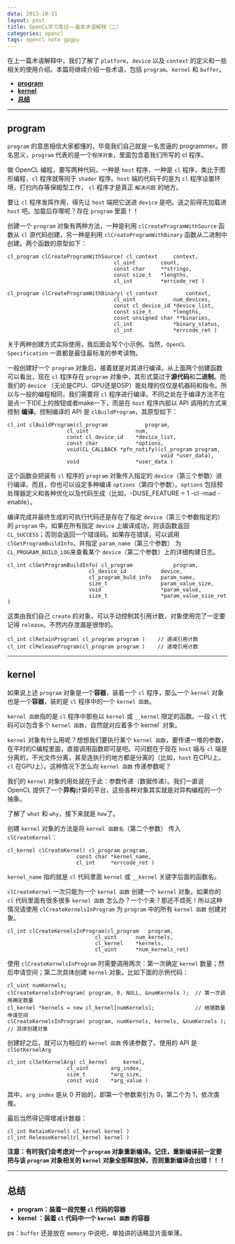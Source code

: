 ```yaml
---
data: 2013-10-31
layout: post
title: OpenCL学习笔记——基本术语解释（二）
categories: opencl
tags: opencl note gpgpu
---
```


在上一篇术语解释中，我们了解了 `platform`，`device` 以及 `context` 的定义和一些相关的使用介绍。本篇将继续介绍一些术语，包括 `program`、`kernel` 和 `buffer`。

- **[program](#program)**
- **[kernel](#kernel)**
- **[总结](#jie)**

--------------------------------

## <span id="program"> program </span>

`program` 的意思相信大家都懂的，毕竟我们自己就是一名苦逼的 programmer。顾名思义，`program` 代表的是一个`程序对象`，里面包含着我们所写的 cl 程序。

做 OpenCL 编程，要写两种代码，一种是 `host` 程序，一种是 `cl` 程序，类比于图形编程，`cl` 程序就等同于 `shader` 程序。`host` 端的代码干的是为 `cl` 程序设置环境，打扫内存等保姆型工作， `cl` 程序才是真正 `解决问题` 的地方。

要让 `cl` 程序发挥作用，得先让 `host` 端把它送进 `device` 是吧。送之前得先加载进 `host` 吧。加载后存哪呢？存在 `program` 里面！！

创建一个 `program` 对象有两种方法，一种是利用 `clCreateProgramWithSource` 函数从 `cl` 源代码创建，另一种是利用 `clCreateProgramWithBinary` 函数从二进制中创建。两个函数的原型如下：

	cl_program clCreateProgramWithSource( cl_context	 context,
									  cl_uint		 count,
									  const char	 **strings,
									  const size_t	 *lengths,
									  cl_int		 *errcode_ret )

	cl_program clCreateProgramWithBinary( cl_context		 context,
									  cl_uint			 num_devices,
									  const cl_device_id *device_list,
									  const size_t		 *lengths,
									  cosnt unsigned char **binaries,
									  cl_int			 *binary_status,
									  cl_int			 *errcode_ret )

关于两种创建方式实际使用，我后面会写个小示例。当然，`OpenCL Specification` 一直都是最佳最标准的参考读物。

一般创建好一个 `program` 对象后，接着就是对其进行编译。从上面两个创建函数可以看出，现在 `cl` 程序存在 `program` 对象中，其形式莫过于**源代码**和**二进制**。而我们的 `device` （无论是CPU、GPU还是DSP）能处理的仅仅是机器码和指令。所以与一般的编程相同，我们需要将 `cl` 程序进行编译。不同之处在于编译方法不在是点一下IDE上的按钮或者make一下，而是在 `host` 程序内部以 API 调用的方式来控制 **编译**。控制编译的 API 是 `clBuildProgram`，其原型如下：

	cl_int clBuildProgram(cl_program			program,
					   cl_uint				 num,
					   const cl_device_id	 *device_list,
					   const char			 *options,
					   void(CL_CALLBACK *pfn_notify)(cl_program program,
													 void *user_data),
					   void					 *user_data )


这个函数会把装有 `cl` 程序的 `program` 对象传入指定的 `device`（第三个参数）进行编译。而且，你也可以设定多种编译 `options`（第四个参数）。`options` 包括预处理器定义和各种优化以及代码生成（比如，-DUSE_FEATURE = 1 -cl -mad -enable）。

编译完成并最终生成的可执行代码还是存在了指定 `device`（第三个参数指定的）的 `program` 中。如果在所有指定 `device` 上编译成功，则该函数返回 `CL_SUCCESS`；否则会返回一个错误码。如果存在错误，可以调用 `clGetProgramBuildInfo`，并指定 `param_name`（第三个参数） 为 `CL_PROGRAM_BUILD_LOG`来查看某个 `device`（第二个参数）上的详细构建日志。

	cl_int clGetProgramBuildInfo( cl_program			 program,
							  cl_device_id			 device,
							  cl_program_buld_info	 param_name,
							  size_t				 param_value_size,
							  void					 *param_value,
							  size_t				 *param_value_size_ret )

这类由我们自己 `create` 的对象，可以手动控制其引用计数，对象使用完了一定要记得 `release`。不然内存泄漏是很惨的。
	
	cl_int clRetainProgram( cl_program program )	// 递减引用计数
	cl_int clReleaseProgram(cl_program program )	// 递增引用计数


------------------------------------------
## <span id="kernel"> kernel </span>

如果说上述 `program` 对象是一个**容器**，装着一个 `cl` 程序，那么一个 `kernel` 对象也是一个**容器**，装的是 `cl` 程序中的一个 `kernel 函数`。

`kernel 函数`指的是 `cl` 程序中那些以 `kernel` 或 `__kernel` 限定的函数。一段 `cl` 代码可以包含多个 `kernel 函数`，自然就对应着多个 kernel` 对象。

`kernel` 对象有什么用呢？想想我们要执行某个 `kernel 函数`，要传递一堆的参数，在平时的C编程里面，直接调用函数即可是吧。可问题在于现在 `host` 端与 `cl` 端是分离的，不光文件分离，甚至连执行的地方都是分离的（比如，`host` 在CPU上，`cl` 在GPU上）。这种情况下怎么向 `kernel 函数` 传递参数呢？

我们的 `kernel` 对象的用处就在于此：参数传递（数据传递）。我们一直说 OpenCL 提供了一个**异构**计算的平台，这些各种对象其实就是对异构编程的一个抽象。

了解了 `what` 和 `why`，接下来就是 `how`了。

创建 `kernel` 对象的方法是将 `kernel 函数名`（第二个参数） 传入 `clCreateKernel`：

	cl_kernel clCreateKernel( cl_program program,
						  const char *kernel_name,
						  cl_int	 *errcode_ret )

`kernel_name` 指的就是 `cl` 代码里面 `kernel` 或 `__kernel` 关键字后面的函数名。

`clCreateKernel` 一次只能为一个 `kernel 函数` 创建一个 `kernel` 对象。如果你的 `cl` 代码里面有很多很多 `kernel 函数` 怎么办？一个个来？那还不烦死！所以这种情况请使用 `clCreateKernelsInProgram` 为 `program` 中的所有 `kernel 函数` 创建对象。

	cl_int clCreateKernelsInProgram(cl_program	 program,
								cl_uint		 num_kernels,
								cl_kernel	 *kernels,
								cl_uint		 *num_kernels_ret)

使用 `clCreateKernelsInProgram` 时需要调用两次：第一次确定 `kernel` 数量；然后申请空间；第二次具体创建 `kernel` 对象。比如下面的示例代码：

	cl_uint numKernels;
	clCreateKernelsInProgram( program, 0, NULL, &numKernels );	// 第一次调用确定数量
	cl_kernel *kernels = new cl_kernel[numKernels];				// 根据数量申请空间
	clCreateKernelsInProgram( program, numKernels, kernels, &numKernels ); 	// 具体创建对象

创建好之后，就可以为相应的 `kernel 函数` 传递参数了。使用的 API 是 `clSetKernelArg`

	cl_int clSetKernelArg( cl_kernel	 kernel,
					   cl_uint		 arg_index,
					   size_t		 *arg_size,
					   const void	 *arg_value )

其中，`arg_index` 是从 0 开始的，即第一个参数索引为 0，第二个为 1，依次类推。

最后当然得记得增减计数器：

	cl_int RetainKernel( cl_kernel kernel )
	cl_int ReleaseKernel(cl_kernel kernel )

**注意：有时我们会考虑对一个 `program` 对象重新编译。记住，重新编译前一定要把与该 `program` 对象相关的 `kernel` 对象全部释放掉，否则重新编译会出错！！！**

--------------------------------------
## <span id="jie"> 总结 </span>

- **program：装着一段完整 `cl` 代码的容器**
- **kernel ：装着 `cl` 代码中一个 `kernel 函数` 的容器**

ps：`buffer` 还是放在 `memory` 中说吧，单独讲的话略显片面单薄。